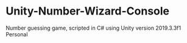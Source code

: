 # Unity-Number-Wizard-Console
Number guessing game, scripted in C# using Unity version 2019.3.3f1 Personal
